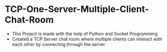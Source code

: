 # TCP-One-Server-Multiple-Client-Chat-Room

*  This Project is made with the help of Python and Socket Programming
*  Created a TCP Server chat room where multiple clients can interact with each other by
connecting through the server
